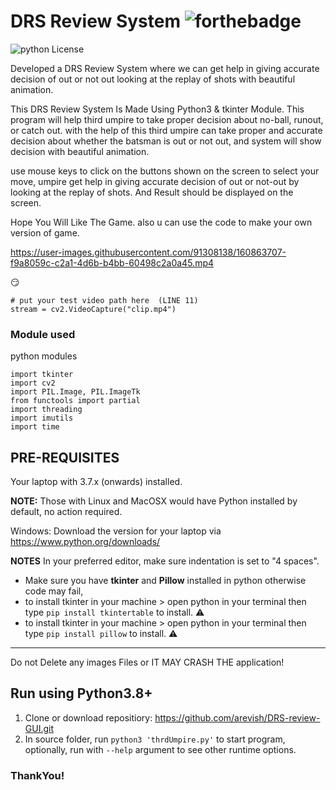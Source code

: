 # DRS Review System  ![forthebadge](https://forthebadge.com/images/badges/made-with-python.svg)

![python License](https://img.shields.io/badge/MADE%20WITH-tkinter-blue.svg)

Developed a DRS Review System where we can get help in giving accurate decision of out or not out looking at the replay of shots with beautiful animation.

This DRS Review System Is Made Using Python3 & tkinter Module.
This program will help third umpire to take proper decision about no-ball, runout, or catch out. with the help of this third umpire can take proper and accurate decision about whether the batsman is out or not out, and system will show decision with beautiful animation.

use mouse keys to click on the buttons shown on the screen to select your move,
umpire get help in giving accurate decision of out or not-out by looking at the replay of shots. And Result should be displayed on the screen.

Hope You Will Like The Game. also u can use the code to make your own version of game.



https://user-images.githubusercontent.com/91308138/160863707-f9a8059c-c2a1-4d6b-b4bb-60498c2a0a45.mp4


 :smirk:

```
# put your test video path here  (LINE 11)
stream = cv2.VideoCapture("clip.mp4")
```
### Module used
python modules
```
import tkinter
import cv2
import PIL.Image, PIL.ImageTk
from functools import partial
import threading
import imutils
import time

```

## PRE-REQUISITES
Your laptop with 3.7.x (onwards) installed.

**NOTE:** Those with Linux and MacOSX would have Python installed by default, no action required.

Windows: Download the version for your laptop via https://www.python.org/downloads/

**NOTES**
In your preferred editor, make sure indentation is set to "4 spaces".

* Make sure you have **tkinter** and **Pillow** installed in python otherwise code may fail,
* to install tkinter in your machine > open python in your terminal then type `pip install tkintertable` to install. :warning:
* to install tkinter in your machine > open python in your terminal then type `pip install pillow` to install. :warning:

---

Do not Delete any images Files or IT MAY CRASH THE application!

## Run using Python3.8+
1. Clone or download repositiory: https://github.com/arevish/DRS-review-GUI.git
2. In source folder, run `python3 'thrdUmpire.py'` to start program, optionally, run with `--help` argument to see other runtime options.


### ThankYou!
